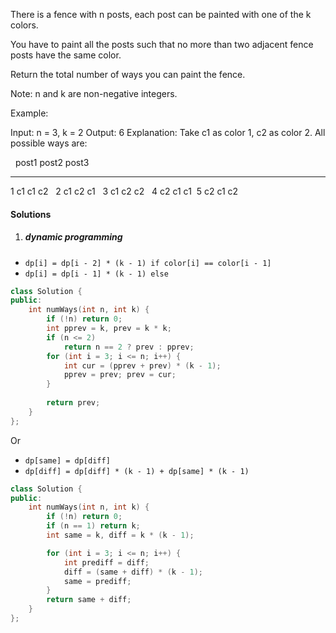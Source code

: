 There is a fence with n posts, each post can be painted with one of the k colors.

You have to paint all the posts such that no more than two adjacent fence posts have the same color.

Return the total number of ways you can paint the fence.

Note:
n and k are non-negative integers.

Example:

Input: n = 3, k = 2
Output: 6
Explanation: Take c1 as color 1, c2 as color 2. All possible ways are:

            post1  post2  post3      
 -----      -----  -----  -----       
   1         c1     c1     c2 
   2         c1     c2     c1 
   3         c1     c2     c2 
   4         c2     c1     c1  
   5         c2     c1     c2


#### Solutions

1. ##### dynamic programming

- `dp[i] = dp[i - 2] * (k - 1) if color[i] == color[i - 1]`
- `dp[i] = dp[i - 1] * (k - 1) else`


```cpp
class Solution {
public:
    int numWays(int n, int k) {
        if (!n) return 0;
        int pprev = k, prev = k * k;
        if (n <= 2)
            return n == 2 ? prev : pprev;
        for (int i = 3; i <= n; i++) {
            int cur = (pprev + prev) * (k - 1);
            pprev = prev; prev = cur;
        }
        
        return prev;
    }
};
```


Or

- `dp[same] = dp[diff]`
- `dp[diff] = dp[diff] * (k - 1) + dp[same] * (k - 1)`

```cpp
class Solution {
public:
    int numWays(int n, int k) {
        if (!n) return 0;
        if (n == 1) return k;
        int same = k, diff = k * (k - 1);

        for (int i = 3; i <= n; i++) {
            int prediff = diff;
            diff = (same + diff) * (k - 1);
            same = prediff;
        }
        return same + diff;
    }
};
```